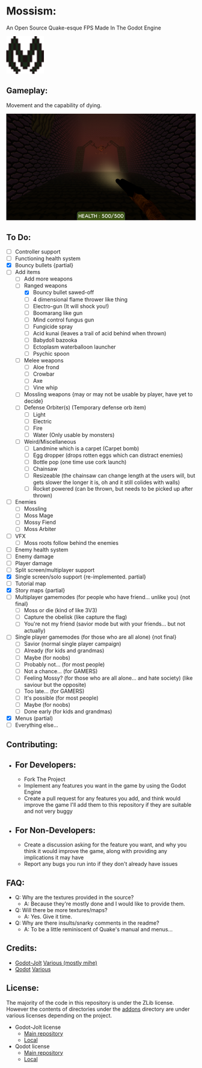# Mossism:

An Open Source Quake-esque FPS Made In The Godot Engine

<div>
		 <img src="logo.svg" alt="Mossism Logo" width="100"/>
</div>

## Gameplay:

Movement and the capability of dying.

<div>
	<img src="assets/screenshots/mossism_start.png" alt="Mossism Screenshot" width="700"/>
</div>

## To Do:

- [ ] Controller support
- [ ] Functioning health system
- [x] Bouncy bullets {partial}
- [ ] Add items
	- [ ] Add more weapons
	- [ ] Ranged weapons
		- [x] Bouncy bullet sawed-off
		- [ ] 4 dimensional flame thrower like thing
		- [ ] Electro-gun (It will shock you!)
		- [ ] Boomarang like gun
		- [ ] Mind control fungus gun
		- [ ] Fungicide spray
		- [ ] Acid kunai (leaves a trail of acid behind when thrown)
		- [ ] Babydoll bazooka
		- [ ] Ectoplasm waterballoon launcher
		- [ ] Psychic spoon
	- [ ] Melee weapons
		- [ ] Aloe frond
		- [ ] Crowbar
		- [ ] Axe
		- [ ] Vine whip
	- [ ] Mossling weapons {may or may not be usable by player, have yet to decide}
	- [ ] Defense Orbiter(s) (Temporary defense orb item)
		- [ ] Light
		- [ ] Electric
		- [ ] Fire
		- [ ] Water (Only usable by monsters)
	- [ ] Weird/Miscellaneous
		- [ ] Landmine which is a carpet (Carpet bomb)
		- [ ] Egg dropper (drops rotten eggs which can distract enemies)
		- [ ] Bottle pop (one time use cork launch)
		- [ ] Chainsaw
		- [ ] Resizeable (the chainsaw can change length at the users will, but gets slower the longer it is, oh and it still colides with walls)
		- [ ] Rocket powered (can be thrown, but needs to be picked up after thrown)
- [ ] Enemies
	- [ ] Mossling
	- [ ] Moss Mage
	- [ ] Mossy Fiend
	- [ ] Moss Arbiter
- [ ] VFX
	- [ ] Moss roots follow behind the enemies
- [ ] Enemy health system
- [ ] Enemy damage
- [ ] Player damage
- [ ] Split screen/multiplayer support
- [x] Single screen/solo support {re-implemented. partial}
- [ ] Tutorial map
- [x] Story maps {partial}
- [ ] Multiplayer gamemodes (for people who have friend... unlike you) {not final}
	- [ ] Moss or die (kind of like 3V3)
	- [ ] Capture the obelisk (like capture the flag)
	- [ ] You're not my friend (savior mode but with your friends... but not actually)
- [ ] Single player gamemodes (for those who are all alone) {not final}
	- [ ] Savior (normal single player campaign)
	- [ ] Already (for kids and grandmas)
	- [ ] Maybe (for noobs)
	- [ ] Probably not... (for most people)
	- [ ] Not a chance... (for GAMERS)
	- [ ] Feeling Mossy? (for those who are all alone... and hate society) (like saviour but the opposite)
	- [ ] Too late... (for GAMERS)
	- [ ] It's possible (for most people)
	- [ ] Maybe (for noobs)
	- [ ] Done early (for kids and grandmas)
- [x] Menus (partial)
- [ ] Everything else...

## Contributing:

- ## For Developers:
	
	- Fork The Project
	- Implement any features you want in the game by using the Godot Engine
	- Create a pull request for any features you add, and think would improve the game I'll add them to this repository if they are suitable and not very buggy

- ## For Non-Developers:
	
	- Create a discussion asking for the feature you want, and why you think it would improve the game, along with providing any implications it may have
	- Report any bugs you run into if they don't already have issues

## FAQ:

- Q: Why are the textures provided in the source?
	- A: Because they're mostly done and I would like to provide them.
- Q: Will there be more textures/maps?
	- A: Yes. Give it time.
- Q: Why are there insults/snarky comments in the readme?
	- A: To be a little reminiscent of Quake's manual and menus...

## Credits:

- [Godot-Jolt](https://github.com/godot-jolt/godot-jolt) [Various (mostly mihe)](https://github.com/godot-jolt/godot-jolt/graphs/contributors)
- [Qodot](https://github.com/QodotPlugin/Qodot) [Various](https://github.com/QodotPlugin/Qodot/graphs/contributors)

## License:

The majority of the code in this repository is under the ZLib license.
However the contents of directories under the [addons](/addons) directory are under various licenses depending on the project.
- Godot-Jolt license
	- [Main repository](https://github.com/godot-jolt/godot-jolt/blob/master/LICENSE.txt)
	- [Local](/addons/godot-jolt/LICENSE.txt)
- Qodot license
	- [Main repository](https://raw.githubusercontent.com/QodotPlugin/Qodot/main/LICENSE)
	- [Local](/addons/qodot/LICENSE)
